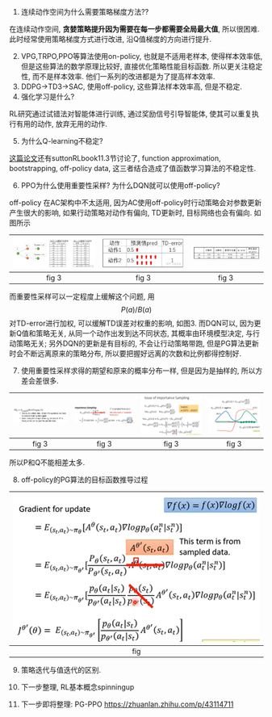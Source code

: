 01. 连续动作空间为什么需要策略梯度方法??

在连续动作空间, **贪婪策略提升因为需要在每一步都需要全局最大值**, 所以很困难. 此时经常使用策略梯度方式进行改进, 沿Q值梯度的方向进行提升.

02. VPG,TRPO,PPO等算法使用on-policy, 也就是不适用老样本, 使得样本效率低, 但是这些算法的数学原理比较好, 直接优化策略性能目标函数. 所以更关注稳定性, 而不是样本效率. 他们一系列的改进都是为了提高样本效率. 
03. DDPG->TD3->SAC, 使用off-policy, 这些算法样本效率高, 但是不稳定.
04. 强化学习是什么? 

RL研究通过试错法对智能体进行训练, 通过奖励信号引导智能体, 使其可以重复执行有用的动作, 放弃无用的动作.

05. 为什么Q-learning不稳定? 

[这篇论文](http://web.mit.edu/jnt/www/Papers/J063-97-bvr-td.pdf)还有suttonRLbook11.3节讨论了, function approximation, bootstrapping, off-policy data, 这三者结合造成了值函数学习算法的不稳定性.

06. PPO为什么使用重要性采样? 为什么DQN就可以使用off-policy?

off-policy 在AC架构中不太适用, 因为AC使用off-policy时行动策略会对参数更新产生很大的影响, 如果行动策略对动作有偏向, TD更新时, 目标网络也会有偏向. 如图所示

| <img src="img/2020_12_26_18_38_29.png"> | <img src="img/2020_12_26_18_38_44.png"> | <img src="img/2020_12_26_18_45_01.png"> |
|:---------------------------------------:|:---------------------------------------:|:---------------------------------------:|
|                  fig 3                  |                  fig 3                  |                  fig 3                  |

而重要性采样可以一定程度上缓解这个问题, 用$$P(a)/B(a)$$对TD-error进行加权, 可以缓解TD误差对权重的影响, 如图3.
而DQN可以, 因为更新Q值和策略无关, 从同一个动作出发到达不同状态, 其概率由环境模型决定, 与行动策略无关; 另外DQN的更新是有目标的, 不会让行动策略带跑, 但是PG算法更新时会不断远离原来的策略分布, 所以要把握好远离的次数和比例都得控制好.

07. 使用重要性采样求得的期望和原来的概率分布一样, 但是因为是抽样的, 所以方差会差很多.

| <img src="img/2020_12_27_15_40_17.png"> | <img src="img/2020_12_27_15_40_39.png"> | <img src="img/2020_12_27_15_47_13.png"> | <img src="img/2020_12_27_15_50_23.png"> |
|:---------------------------------------:|:---------------------------------------:|:---------------------------------------:|:---------------------------------------:|
|                  fig 3                  |                  fig 3                  |                  fig 3                  |                  fig 3                  |

所以P和Q不能相差太多.

08. off-policy的PG算法的目标函数推导过程

| ![](img/2020_12_27_16_21_55.png) |
|:--------------------------------:|
|                fig               |

09. 策略迭代与值迭代的区别.   

10. 下一步整理, RL基本概念spinningup
11. 下一步即将整理: PG-PPO https://zhuanlan.zhihu.com/p/43114711
